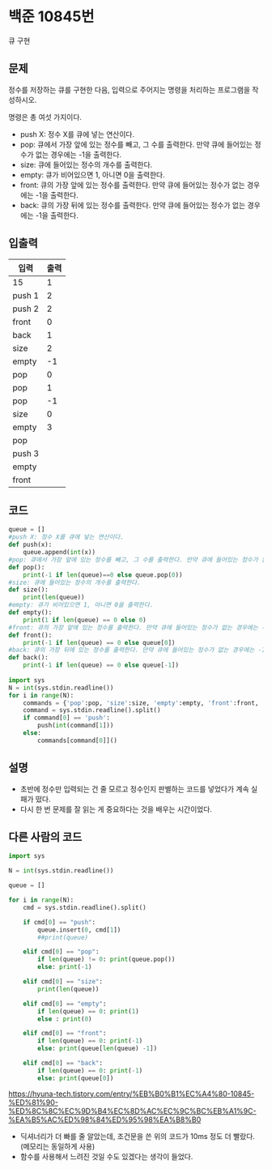 # 백준 10845번

큐 구현

## 문제

정수를 저장하는 큐를 구현한 다음, 입력으로 주어지는 명령을 처리하는 프로그램을 작성하시오.

명령은 총 여섯 가지이다.

- push X: 정수 X를 큐에 넣는 연산이다.
- pop: 큐에서 가장 앞에 있는 정수를 빼고, 그 수를 출력한다. 만약 큐에 들어있는 정수가 없는 경우에는 -1을 출력한다.
- size: 큐에 들어있는 정수의 개수를 출력한다.
- empty: 큐가 비어있으면 1, 아니면 0을 출력한다.
- front: 큐의 가장 앞에 있는 정수를 출력한다. 만약 큐에 들어있는 정수가 없는 경우에는 -1을 출력한다.
- back: 큐의 가장 뒤에 있는 정수를 출력한다. 만약 큐에 들어있는 정수가 없는 경우에는 -1을 출력한다.



## 입출력

| 입력   | 출력 |
| ------ | ---- |
| 15     | 1    |
| push 1 | 2    |
| push 2 | 2    |
| front  | 0    |
| back   | 1    |
| size   | 2    |
| empty  | -1   |
| pop    | 0    |
| pop    | 1    |
| pop    | -1   |
| size   | 0    |
| empty  | 3    |
| pop    |      |
| push 3 |      |
| empty  |      |
| front  |      |



## 코드

```python
queue = []
#push X: 정수 X를 큐에 넣는 연산이다.
def push(x):
    queue.append(int(x))
#pop: 큐에서 가장 앞에 있는 정수를 빼고, 그 수를 출력한다. 만약 큐에 들어있는 정수가 없는 경우에는 -1을 출력한다.
def pop():
    print(-1 if len(queue)==0 else queue.pop(0))
#size: 큐에 들어있는 정수의 개수를 출력한다.
def size():
    print(len(queue))
#empty: 큐가 비어있으면 1, 아니면 0을 출력한다.
def empty():
    print(1 if len(queue) == 0 else 0)
#front: 큐의 가장 앞에 있는 정수를 출력한다. 만약 큐에 들어있는 정수가 없는 경우에는 -1을 출력한다.
def front():
    print(-1 if len(queue) == 0 else queue[0])
#back: 큐의 가장 뒤에 있는 정수를 출력한다. 만약 큐에 들어있는 정수가 없는 경우에는 -1을 출력한다.
def back():
    print(-1 if len(queue) == 0 else queue[-1])
    
import sys
N = int(sys.stdin.readline())
for i in range(N):
    commands = {'pop':pop, 'size':size, 'empty':empty, 'front':front, 'back':back}
    command = sys.stdin.readline().split()
    if command[0] == 'push':
        push(int(command[1]))
    else:
        commands[command[0]]()
```



## 설명

- 초반에 정수만 입력되는 건 줄 모르고 정수인지 판별하는 코드를 넣었다가 계속 실패가 떴다.
- 다시 한 번 문제를 잘 읽는 게 중요하다는 것을 배우는 시간이었다.



## 다른 사람의 코드

```python
import sys

N = int(sys.stdin.readline())

queue = []

for i in range(N):
    cmd = sys.stdin.readline().split()

    if cmd[0] == "push":
        queue.insert(0, cmd[1])
        ##print(queue)

    elif cmd[0] == "pop":
        if len(queue) != 0: print(queue.pop())
        else: print(-1)

    elif cmd[0] == "size":
        print(len(queue))

    elif cmd[0] == "empty":
        if len(queue) == 0: print(1)
        else : print(0)

    elif cmd[0] == "front":
        if len(queue) == 0: print(-1)
        else: print(queue[len(queue) -1])

    elif cmd[0] == "back":
        if len(queue) == 0: print(-1)
        else: print(queue[0])
```

https://hyuna-tech.tistory.com/entry/%EB%B0%B1%EC%A4%80-10845-%ED%81%90-%ED%8C%8C%EC%9D%B4%EC%8D%AC%EC%9C%BC%EB%A1%9C-%EA%B5%AC%ED%98%84%ED%95%98%EA%B8%B0

- 딕셔너리가 더 빠를 줄 알았는데, 조건문을 쓴 위의 코드가 10ms 정도 더 빨랐다. (메모리는 동일하게 사용)
- 함수를 사용해서 느려진 것일 수도 있겠다는 생각이 들었다.

